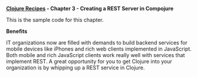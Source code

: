 **[Clojure Recipes](https://github.com/juliangamble/clojure-recipes) - Chapter 3 - Creating a REST Server in Compojure**

This is the sample code for this chapter. 

**Benefits**

IT organizations now are filled with demands to build backend services for mobile devices like iPhones and rich web clients implemented in JavaScript. Both mobile and rich JavaScript clients work really well with services that implement REST. A great opportunity for you to get Clojure into your organization is by whipping up a REST service in Clojure.

